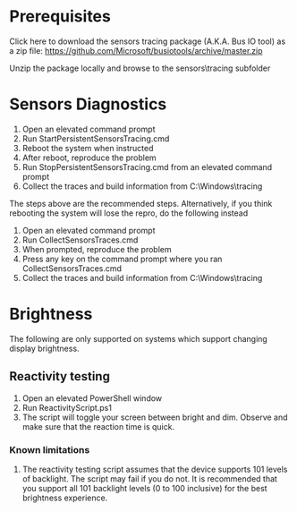# Prerequisites
Click here to download the sensors tracing package (A.K.A. Bus IO tool) as a zip file: https://github.com/Microsoft/busiotools/archive/master.zip

Unzip the package locally and browse to the sensors\tracing subfolder

# Sensors Diagnostics

1) Open an elevated command prompt
2) Run StartPersistentSensorsTracing.cmd
3) Reboot the system when instructed
4) After reboot, reproduce the problem
5) Run StopPersistentSensorsTracing.cmd from an elevated command prompt
6) Collect the traces and build information from C:\Windows\tracing

The steps above are the recommended steps. Alternatively, if you think rebooting the system will lose the repro, do the following instead

1) Open an elevated command prompt
2) Run CollectSensorsTraces.cmd
3) When prompted, reproduce the problem
4) Press any key on the command prompt where you ran CollectSensorsTraces.cmd
5) Collect the traces and build information from C:\Windows\tracing

# Brightness
The following are only supported on systems which support changing display brightness.

## Reactivity testing
1. Open an elevated PowerShell window
2. Run ReactivityScript.ps1
3. The script will toggle your screen between bright and dim. Observe and make sure that the reaction time is quick.

### Known limitations
1. The reactivity testing script assumes that the device supports 101 levels of backlight. The script may fail if you do not. It is recommended that you support all 101 backlight levels (0 to 100 inclusive) for the best brightness experience.
